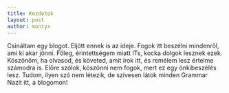 ```yaml
---
title: Kezdetek
layout: post
author: montyx
---
```

Csináltam egy blogot. Eljött ennek is az ideje. Fogok itt beszélni mindenről, ami ki akar jönni. Főleg, érintettségem miatt ITs, kocka dolgok lesznek ezek. Köszönöm, ha olvasod, és követed, amit írok itt, és remélem lesz értelme számodra is. Előre szólok, köszönni nem fogok, mert ez egy önkibeszélés lesz. Tudom, ilyen szó nem létezik, de szívesen látok minden Grammar Nazit itt, a blogomon!